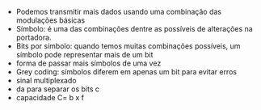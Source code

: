 - Podemos transmitir mais dados usando uma combinação das modulações básicas
- Símbolo: é uma das combinações dentre as possíveis de alterações na portadora.
- Bits por símbolo: quando temos muitas combinações possíveis, um símbolo pode representar mais de um bit
- forma de passar mais símbolos de uma vez
- Grey coding: símbolos diferem em apenas um bit para evitar erros
- sinal multiplexado
- da para separar os bits c
- capacidade C= b x f